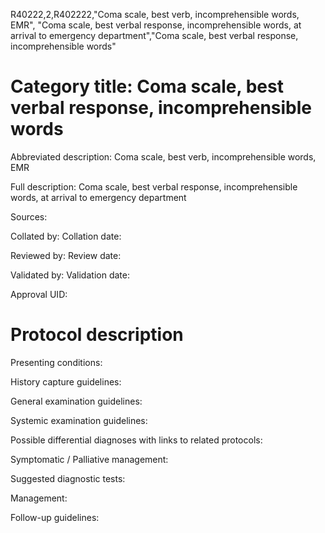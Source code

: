 R40222,2,R402222,"Coma scale, best verb, incomprehensible words, EMR", "Coma scale, best verbal response, incomprehensible words, at arrival to emergency department","Coma scale, best verbal response, incomprehensible words"
# Category title: Coma scale, best verbal response, incomprehensible words

Abbreviated description: Coma scale, best verb, incomprehensible words, EMR

Full description: Coma scale, best verbal response, incomprehensible words, at arrival to emergency department

Sources:

Collated by:
Collation date:

Reviewed by:
Review date:

Validated by:
Validation date:

Approval UID:

# Protocol description

Presenting conditions:

History capture guidelines:

General examination guidelines:

Systemic examination guidelines:

Possible differential diagnoses with links to related protocols:

Symptomatic / Palliative management:

Suggested diagnostic tests:

Management:

Follow-up guidelines:
